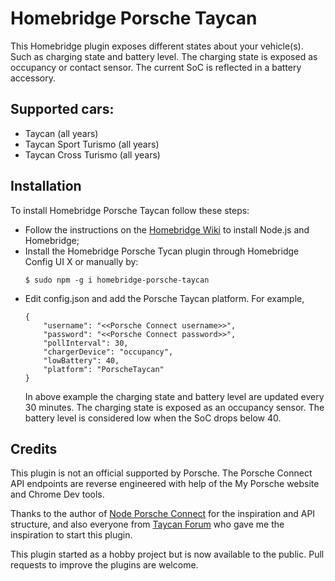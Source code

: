 # Homebridge Porsche Taycan
This Homebridge plugin exposes different states about your vehicle(s). Such as charging state and battery level. The charging state is exposed as occupancy or contact sensor. The current SoC is reflected in a battery accessory.

## Supported cars:
- Taycan (all years)
- Taycan Sport Turismo (all years)
- Taycan Cross Turismo (all years)

## Installation
To install Homebridge Porsche Taycan follow these steps:

- Follow the instructions on the [Homebridge Wiki](https://homebridge.io/how-to-install-homebridge) to install Node.js and Homebridge;
- Install the Homebridge Porsche Tycan plugin through Homebridge Config UI X or manually by:
  ```
  $ sudo npm -g i homebridge-porsche-taycan
  ```
- Edit config.json and add the Porsche Taycan platform. For example,
    ```
    {
        "username": "<<Porsche Connect username>>",
        "password": "<<Porsche Connect password>>",
        "pollInterval": 30,
        "chargerDevice": "occupancy",
        "lowBattery": 40,
        "platform": "PorscheTaycan"
    }
    ```
  In above example the charging state and battery level are updated every 30 minutes. The charging state is exposed as an occupancy sensor. The battery level is considered low when the SoC drops below 40.


## Credits
This plugin is not an official supported by Porsche. The Porsche Connect API endpoints are reverse engineered with help of the My Porsche website and Chrome Dev tools.

Thanks to the author of [Node Porsche Connect](https://github.com/martijndierckx/node-porsche-connect) for the inspiration and API structure, and also everyone from [Taycan Forum](https://www.taycanforum.com/) who gave me the inspiration to start this plugin.

This plugin started as a hobby project but is now available to the public. Pull requests to improve the plugins are welcome. 

